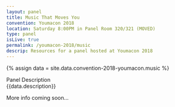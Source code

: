 ```yaml
---
layout: panel
title: Music That Moves You
convention: Youmacon 2018
location: Saturday 8:00PM in Panel Room 320/321 (MOVED)
type: panel
isLive: true
permalink: /youmacon-2018/music
descrip: Resources for a panel hosted at Youmacon 2018
---
```


{% assign data = site.data.convention-2018-youmacon.music %}

<div class="manga-header">Panel Description</div>
<div class="panel-description">{{data.description}}</div>

<!-- <div class="manga-header">Preshow</div> -->
<!-- {% include links.html links=data.preshow %} -->

More info coming soon...

<!--
<div class="manga-header">
  Clips
</div>
{% include links.html links=data.clips %}

<div class="manga-header"> Sources, Inspiration, and Further Reading </div>
{% include links.html links=data.articles %}
 -->
